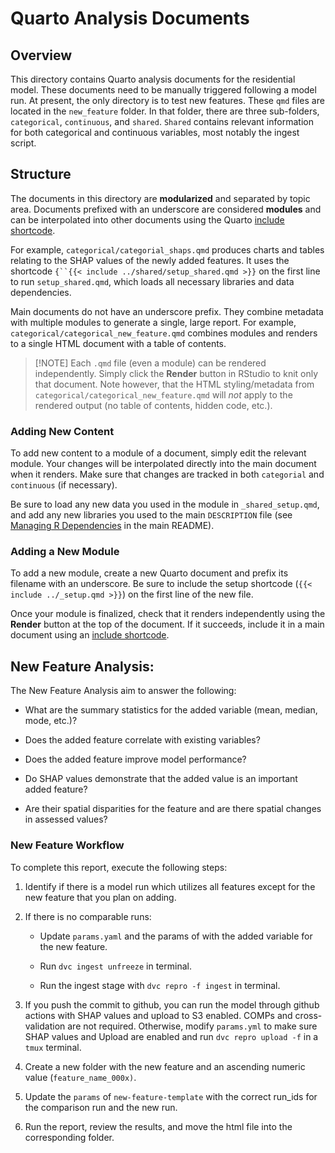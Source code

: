 # Quarto Analysis Documents

## Overview

This directory contains Quarto analysis documents for the residential model. These documents need to be manually triggered following a model run. At present, the only directory is to test new features. These `qmd` files are located in the `new_feature` folder. In that folder, there are three sub-folders, `categorical`, `continuous`, and `shared`. `Shared` contains relevant information for both categorical and continuous variables, most notably the ingest script.

## Structure

The documents in this directory are **modularized** and separated by topic area. Documents prefixed with an underscore are considered **modules** and can be interpolated into other documents using the Quarto [include shortcode](https://quarto.org/docs/authoring/includes.html).

For example, `categorical/categorial_shaps.qmd` produces charts and tables relating to the SHAP values of the newly added features. It uses the shortcode `{``{{< include ../shared/setup_shared.qmd >}}` on the first line to run `setup_shared.qmd`, which loads all necessary libraries and data dependencies.

Main documents do not have an underscore prefix. They combine metadata with multiple modules to generate a single, large report. For example, `categorical/categorical_new_feature.qmd` combines modules and renders to a single HTML document with a table of contents.

> \[!NOTE\] Each `.qmd` file (even a module) can be rendered independently. Simply click the **Render** button in RStudio to knit only that document. Note however, that the HTML styling/metadata from `categorical/categorical_new_feature.qmd` will *not* apply to the rendered output (no table of contents, hidden code, etc.).

### Adding New Content

To add new content to a module of a document, simply edit the relevant module. Your changes will be interpolated directly into the main document when it renders. Make sure that changes are tracked in both `categorial` and `continuous` (if necessary).

Be sure to load any new data you used in the module in `_shared_setup.qmd`, and add any new libraries you used to the main `DESCRIPTION` file (see [Managing R Dependencies](https://github.com/ccao-data/model-res-avm?tab=readme-ov-file#managing-r-dependencies) in the main README).

### Adding a New Module

To add a new module, create a new Quarto document and prefix its filename with an underscore. Be sure to include the setup shortcode (`{{< include ../_setup.qmd >}}`) on the first line of the new file.

Once your module is finalized, check that it renders independently using the **Render** button at the top of the document. If it succeeds, include it in a main document using an [include shortcode](https://quarto.org/docs/authoring/includes.html).

## New Feature Analysis:

The New Feature Analysis aim to answer the following:

-   What are the summary statistics for the added variable (mean, median, mode, etc.)?

-   Does the added feature correlate with existing variables?

-   Does the added feature improve model performance?

-   Do SHAP values demonstrate that the added value is an important added feature?

-   Are their spatial disparities for the feature and are there spatial changes in assessed values?

### New Feature Workflow

To complete this report, execute the following steps:

1.  Identify if there is a model run which utilizes all features except for the new feature that you plan on adding.

2.  If there is no comparable runs:

    -   Update `params.yaml` and the params of with the added variable for the new feature.

    -   Run `dvc ingest unfreeze` in terminal.

    -   Run the ingest stage with `dvc repro -f ingest` in terminal.

3.  If you push the commit to github, you can run the model through github actions with SHAP values and upload to S3 enabled. COMPs and cross-validation are not required. Otherwise, modify `params.yml` to make sure SHAP values and Upload are enabled and run `dvc repro upload -f` in a `tmux` terminal.

4.  Create a new folder with the new feature and an ascending numeric value (`feature_name_000x)`.

5.  Update the `params` of `new-feature-template` with the correct run_ids for the comparison run and the new run.

6.  Run the report, review the results, and move the html file into the corresponding folder.
